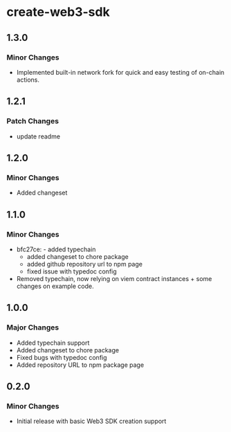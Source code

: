 # create-web3-sdk

## 1.3.0

### Minor Changes

- Implemented built-in network fork for quick and easy testing of on-chain actions.

## 1.2.1

### Patch Changes

- update readme

## 1.2.0

### Minor Changes

- Added changeset

## 1.1.0

### Minor Changes

- bfc27ce: - added typechain
  - added changeset to chore package
  - added github repository url to npm page
  - fixed issue with typedoc config
- Removed typechain, now relying on viem contract instances + some changes on example code.

## 1.0.0

### Major Changes

- Added typechain support
- Added changeset to chore package
- Fixed bugs with typedoc config
- Added repository URL to npm package page

## 0.2.0

### Minor Changes

- Initial release with basic Web3 SDK creation support

